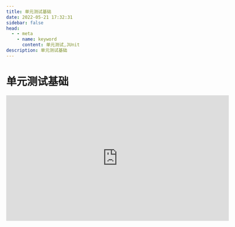 ```yaml
---
title: 单元测试基础
date: 2022-05-21 17:32:31
sidebar: false
head:
  - - meta
    - name: keyword
      content: 单元测试,JUnit
description: 单元测试基础
---
```


# 单元测试基础

<iframe style='width: 600px;height: 338px' frameborder='no' allowfullscreen mozallowfullscreen webkitallowfullscreen src='http://go.plvideo.cn/front/video/preview?vid=36353145da0242c9e8c9f25d7ef1dec0_3'></iframe>
